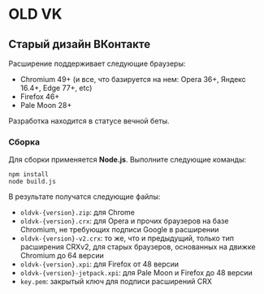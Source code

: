 # OLD VK

## Старый дизайн ВКонтакте

Расширение поддерживает следующие браузеры:
* Chromium 49+ (и все, что базируется на нем: Opera 36+, Яндекс 16.4+, Edge 77+, etc)
* Firefox 46+
* Pale Moon 28+

Разработка находится в статусе вечной беты.

### Сборка

Для сборки применяется **Node.js**. Выполните следующие команды:

```
npm install
node build.js
```

В результате получатся следующие файлы:

* `oldvk-{version}.zip`: для Chrome
* `oldvk-{version}.crx`: для Opera и прочих браузеров на базе Chromium, не требующих подписи Google в расширении
* `oldvk-{version}-v2.crx`: то же, что и предыдущий, только тип расширения CRXv2, для старых браузеров, основанных на движке Chromium до 64 версии
* `oldvk-{version}.xpi`: для Firefox от 48 версии
* `oldvk-{version}-jetpack.xpi`: для Pale Moon и Firefox до 48 версии
* `key.pem`: закрытый ключ для подписи расширений CRX